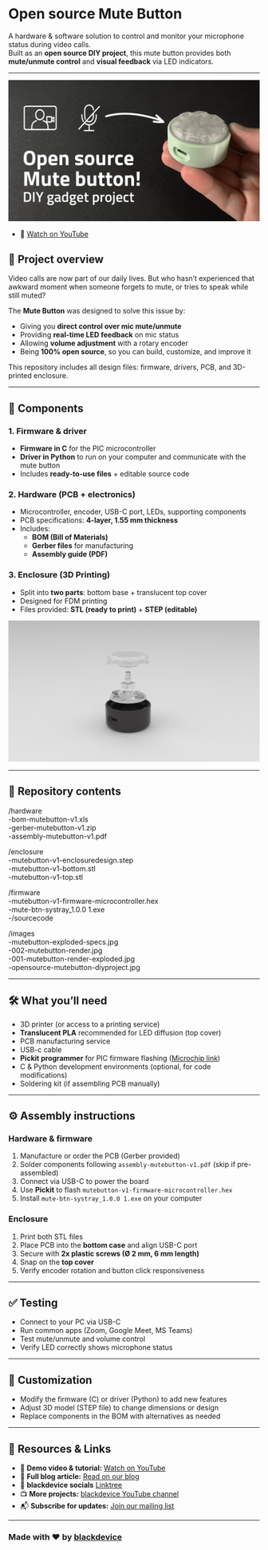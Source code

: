 # Open source Mute Button

A hardware & software solution to control and monitor your microphone status during video calls.  
Built as an **open source DIY project**, this mute button provides both **mute/unmute control** and **visual feedback** via LED indicators.

---
![Open source Mute button DIY project](./images/opensource-mutebutton-diyproject.jpg)
- 🎥 [Watch on YouTube](https://youtu.be/E6khKvduem4)  

## 📖 Project overview

Video calls are now part of our daily lives. But who hasn’t experienced that awkward moment when someone forgets to mute, or tries to speak while still muted?  

The **Mute Button** was designed to solve this issue by:  
- Giving you **direct control over mic mute/unmute**  
- Providing **real-time LED feedback** on mic status  
- Allowing **volume adjustment** with a rotary encoder  
- Being **100% open source**, so you can build, customize, and improve it

This repository includes all design files: firmware, drivers, PCB, and 3D-printed enclosure.

---

## 🧩 Components

### 1. Firmware & driver
- **Firmware in C** for the PIC microcontroller  
- **Driver in Python** to run on your computer and communicate with the mute button  
- Includes **ready-to-use files** + editable source code  

### 2. Hardware (PCB + electronics)
- Microcontroller, encoder, USB-C port, LEDs, supporting components  
- PCB specifications: **4-layer, 1.55 mm thickness**  
- Includes:  
  - **BOM (Bill of Materials)**  
  - **Gerber files** for manufacturing  
  - **Assembly guide (PDF)**  

### 3. Enclosure (3D Printing)
- Split into **two parts**: bottom base + translucent top cover  
- Designed for FDM printing  
- Files provided: **STL (ready to print)** + **STEP (editable)**  

![Mute button parts](./images/001-mutebutton-render-exploded.jpg)

---

## 📂 Repository contents

/hardware  
-bom-mutebutton-v1.xls  
-gerber-mutebutton-v1.zip  
-assembly-mutebutton-v1.pdf  

/enclosure  
-mutebutton-v1-enclosuredesign.step  
-mutebutton-v1-bottom.stl  
-mutebutton-v1-top.stl  

/firmware  
-mutebutton-v1-firmware-microcontroller.hex    
-mute-btn-systray_1.0.0 1.exe  
-/sourcecode

/images  
-mutebutton-exploded-specs.jpg  
-002-mutebutton-render.jpg  
-001-mutebutton-render-exploded.jpg  
-opensource-mutebutton-diyproject.jpg  

---

## 🛠 What you’ll need

- 3D printer (or access to a printing service)  
- **Translucent PLA** recommended for LED diffusion (top cover)  
- PCB manufacturing service  
- USB-c cable  
- **Pickit programmer** for PIC firmware flashing ([Microchip link](https://www.microchip.com/en-us/development-tool/pg164150))  
- C & Python development environments (optional, for code modifications)  
- Soldering kit (if assembling PCB manually)  

---

## ⚙️ Assembly instructions

### Hardware & firmware
1. Manufacture or order the PCB (Gerber provided)  
2. Solder components following `assembly-mutebutton-v1.pdf` (skip if pre-assembled)  
3. Connect via USB-C to power the board  
4. Use **Pickit** to flash `mutebutton-v1-firmware-microcontroller.hex`  
5. Install `mute-btn-systray_1.0.0 1.exe` on your computer  

### Enclosure
1. Print both STL files  
2. Place PCB into the **bottom case** and align USB-C port  
3. Secure with **2x plastic screws (Ø 2 mm, 6 mm length)**  
4. Snap on the **top cover**  
5. Verify encoder rotation and button click responsiveness  

---

## ✅ Testing

- Connect to your PC via USB-C  
- Run common apps (Zoom, Google Meet, MS Teams)  
- Test mute/unmute and volume control  
- Verify LED correctly shows microphone status  

---

## 🔧 Customization

- Modify the firmware (C) or driver (Python) to add new features  
- Adjust 3D model (STEP file) to change dimensions or design  
- Replace components in the BOM with alternatives as needed  

---

## 🔗 Resources & Links

- 🎥 **Demo video & tutorial:** [Watch on YouTube](https://youtu.be/E6khKvduem4)  
- 📰 **Full blog article:** [Read on our blog](https://blackdevice.com/build-open-source-mute-button-video-calls/)  
- 📂 **blackdevice socials** [Linktree](https://linktr.ee/blackdevice)  
- 📺 **More projects:** [blackdevice YouTube channel](https://www.youtube.com/@ifblackdevice)  
- 📬 **Subscribe for updates:** [Join our mailing list](https://mailchi.mp/a7504efcb7de/subscribers)  

---

### Made with ❤️ by [blackdevice](https://blackdevice.com)
